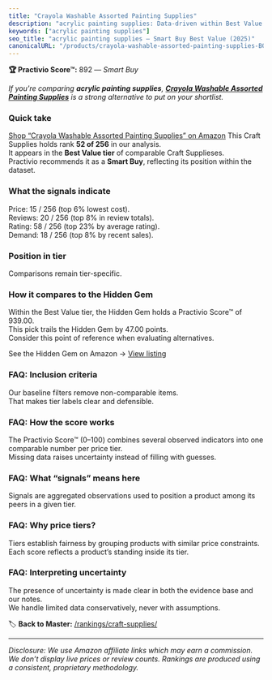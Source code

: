 ```yaml
---
title: "Crayola Washable Assorted Painting Supplies"
description: "acrylic painting supplies: Data-driven within Best Value ranking using the Practivio Score™. Positioned by quality, value, demand, findability, momentum."
keywords: ["acrylic painting supplies"]
seo_title: "acrylic painting supplies — Smart Buy Best Value (2025)"
canonicalURL: "/products/crayola-washable-assorted-painting-supplies-B09GWCRSQV/"
---
```


**🏆 Practivio Score™:** 892 — _Smart Buy_


*If you're comparing **acrylic painting supplies**, **[Crayola Washable Assorted Painting Supplies](https://www.amazon.com/dp/B09GWCRSQV?tag=practivio-20)** is a strong alternative to put on your shortlist.*
### Quick take
[Shop “Crayola Washable Assorted Painting Supplies” on Amazon](https://www.amazon.com/dp/B09GWCRSQV?tag=practivio-20)
This Craft Supplies holds rank **52 of 256** in our analysis.  
It appears in the **Best Value tier** of comparable Craft Supplieses.  
Practivio recommends it as a **Smart Buy**, reflecting its position within the dataset.

### What the signals indicate
Price: 15 / 256 (top 6% lowest cost).  
Reviews: 20 / 256 (top 8% in review totals).  
Rating: 58 / 256 (top 23% by average rating).  
Demand: 18 / 256 (top 8% by recent sales).

### Position in tier
Comparisons remain tier-specific.

### How it compares to the Hidden Gem
Within the Best Value tier, the Hidden Gem holds a Practivio Score™ of 939.00.  
This pick trails the Hidden Gem by 47.00 points.  
Consider this point of reference when evaluating alternatives.  

See the Hidden Gem on Amazon → [View listing](https://www.amazon.com/dp/B00178QQJ8?tag=practivio-20)

### FAQ: Inclusion criteria
Our baseline filters remove non-comparable items.  
That makes tier labels clear and defensible.

### FAQ: How the score works
The Practivio Score™ (0–100) combines several observed indicators into one comparable number per price tier.  
Missing data raises uncertainty instead of filling with guesses.

### FAQ: What “signals” means here
Signals are aggregated observations used to position a product among its peers in a given tier.

### FAQ: Why price tiers?
Tiers establish fairness by grouping products with similar price constraints.  
Each score reflects a product’s standing inside its tier.

### FAQ: Interpreting uncertainty
The presence of uncertainty is made clear in both the evidence base and our notes.  
We handle limited data conservatively, never with assumptions.


🏷️ **Back to Master:** [/rankings/craft-supplies/](/rankings/craft-supplies/)

---
_Disclosure: We use Amazon affiliate links which may earn a commission. We don’t display live prices or review counts. Rankings are produced using a consistent, proprietary methodology._
